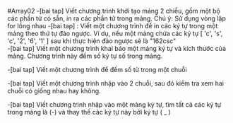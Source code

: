 #Array02
-[bai tap] Viết chương trình khởi tạo mảng 2 chiều, gồm một bộ các phần tử có sẵn,  in ra các phần tử trong mảng. Chú ý: Sử dụng vòng lặp for lồng nhau
-[bai tap] : Viết một chương trình để in các ký tự trong một mảng theo thứ tự đảo ngược. Ví dụ, nếu một mảng chứa các ký tự  [ 'c', 's', 'c', '2', '6', '1' ] sau khi thực hiện đảo ngược sẽ là "162csc"     
 -[bai tap]  Viết một chương trình khai báo một mảng ký tự và kích thước của mảng. Chương trình này đếm số ký tự số trong mảng. 
           
 -[bai tap]  Viết một chương trình để đếm số từ trong một chuỗi
           
 -[bai tap]  Viết một chương trình nhập vào 2 chuỗi, sau đó kiểm tra xem hai chuỗi có giống nhau hay không.
           
-[bai tap]  Viết chương trình nhập vào một mảng ký tự, tìm tất cả các ký tự trong mảng là (-) và thay thế các ký tự này bởi ký tự ( _ )
